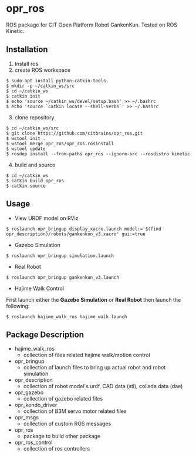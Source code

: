 # opr_ros
ROS package for CIT Open Platform Robot GankenKun. Tested on ROS Kinetic.

## Installation
1. Install ros
2. create ROS workspace
```
$ sudo apt install python-catkin-tools
$ mkdir -p ~/catkin_ws/src
$ cd ~/catkin_ws
$ catkin init
$ echo 'source ~/catkin_ws/devel/setup.bash' >> ~/.bashrc
$ echo 'source `catkin locate --shell-verbs`' >> ~/.bashrc
```
3. clone repository
```
$ cd ~/catkin_ws/src
$ git clone https://github.com/citbrains/opr_ros.git
$ wstool init .
$ wstool merge opr_ros/opr_ros.rosinstall
$ wstool update
$ rosdep install --from-paths opr_ros --ignore-src --rosdistro kinetic
```
4. build and source
```
$ cd ~/catkin_ws
$ catkin build opr_ros
$ catkin source
```

## Usage
* View URDF model on RViz
```
$ roslaunch opr_bringup display_xacro.launch model:='$(find opr_description)/robots/gankenkun_v3.xacro' gui:=true
```
* Gazebo Simulation
```
$ roslaunch opr_bringup simulation.launch
```
* Real Robot
```
$ roslaunch opr_bringup gankenkun_v3.launch
```
* Hajime Walk Control

First launch either the **Gazebo Simulation** or **Real Robot** then launch the following:
```
$ roslaunch hajime_walk_ros hajime_walk.launch
```

## Package Description
* hajime_walk_ros
  * collection of files related hajime walk/motion control 
* opr_bringup
  * collection of launch files to bring up actual robot and robot simulation
* opr_description
  * collection of robot model's urdf, CAD data (stl), collada data (dae)
* opr_gazebo
  * collection of gazebo related files
* opr_kondo_driver
  * collection of B3M servo motor related files
* opr_msgs
  * collection of custom ROS messages
* opr_ros
  * package to build other package
* opr_ros_control
  * collection of ros controllers
